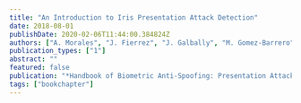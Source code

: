 ```yaml
---
title: "An Introduction to Iris Presentation Attack Detection"
date: 2018-08-01
publishDate: 2020-02-06T11:44:00.384824Z
authors: ["A. Morales", "J. Fierrez", "J. Galbally", "M. Gomez-Barrero"]
publication_types: ["1"]
abstract: ""
featured: false
publication: "*Handbook of Biometric Anti-Spoofing: Presentation Attack Detection*"
tags: ["bookchapter"]
---
```


